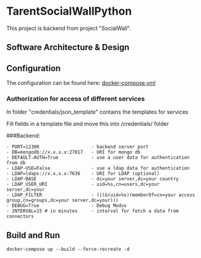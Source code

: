 # TarentSocialWallPython

This project is backend from project "SocialWall".


## Software Architecture & Design 


## Configuration

The configuration can be found here: [docker-compose.yml](./docker-compose.yml)

### Authorization for access of different services

In folder "credentials/json_template" contains the templates for services

Fill fields in a template file and move this into /credentials/ folder

 ###Backend:

    - PORT=12300                   - backend server port
    - DB=mongodb://x.x.x.x:27017   - URI for mongo db
    - DEFAULT-AUTH=True            - use a user data for authentication from db
    - LDAP-USE=False               - use a ldap data for authentication  
    - LDAP=ldaps://x.x.x.x:7636    - URI for LDAP (optional)
    - LDAP-BASE                    - dc=your server,dc=your country
    - LDAP_USER_URI                - uid=%s,cn=users,dc=your server,dc=your
    - LDAP_FILTER                  - (|(&(uid=%s)(memberOf=cn=your access group,cn=groups,dc=your server,dc=your)))    
    - DEBUG=True                   - Debug Modus
    - INTERVAL=15 # in minutes     - interval for fetch a data from connectors


## Build and Run
    
    docker-compose up --build --force-recreate -d







